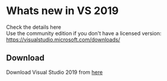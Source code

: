 # Whats new in VS 2019

Check the details here  
Use the community edition if you don't have a licensed version: <https://visualstudio.microsoft.com/downloads/>

## Download

Download Visual Studio 2019 from [here](https://visualstudio.microsoft.com/vs/)
